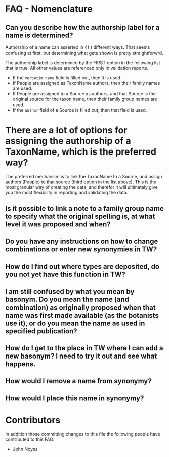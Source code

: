# FAQ - Nomenclature

## Can you describe how the authorship label for a name is determined?

Authorship of a name can asserted in 4(!) different ways. That seems confusing at first, but determining what gets shown is pretty straightforwrd.

The authorship label is determined by the FIRST option in the following list that is true. All other values are referenced only in validation reports.

* If the `verbatim name` field is filled out, then it is used.
* If People are assigned as TaxonName authors, then their family names are used.
* If People are assigned to a Source as authors, and that Source is the original source for the taxon name, then their family group names are used.
* If the `author` field of a Source is filled out, then that field is used.

# There are a lot of options for assigning the authorship of a TaxonName, which is the preferred way?

The preferred mechanism is to link the TaxonName to a Source, and assign authors (People) to that source (third option in the list above).  This is the most granular way of creating the data, and therefor it will ultimately give you the most flexibility in reporting and validating the data.

## Is it possible to link a note to a family group name to specify what the original spelling is, at what level it was proposed and when?

##  Do you have any instructions on how to change combinations or enter new synonymies in TW?

## How do I find out where types are deposited, do you not yet have this function in TW?

## I am still confused by what you mean by basonym. Do you mean the name (and combination) as originally proposed when that name was first made available (as the botanists use it), or do you mean the name as used in specified publication?

## How do I get to the place in TW where I can add a new basonym? I need to try it out and see what happens.

## How would I remove a name from synonymy? 

## How would I place this name in synonymy? 


# Contributors

In addition those committing changes to this file the following people have contributed to this FAQ:

* John Noyes

